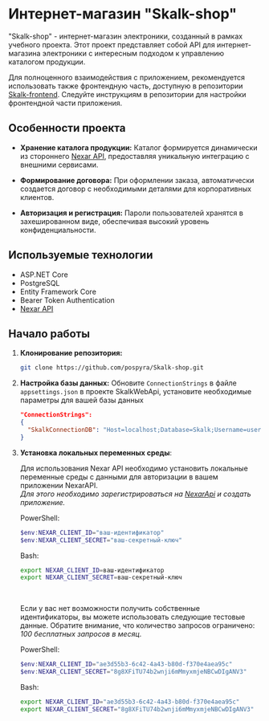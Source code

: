 # Интернет-магазин "Skalk-shop"

"Skalk-shop" - интернет-магазин электроники, созданный в рамках учебного проекта. Этот проект представляет собой API для интернет-магазина электроники с интересным подходом к управлению каталогом продукции.

Для полноценного взаимодействия с приложением, рекомендуется использовать также фронтендную часть, доступную в репозитории [Skalk-frontend](https://github.com/pospyra/Skalk-shop-frontend). Следуйте инструкциям в репозитории для настройки фронтендной части приложения.

## Особенности проекта

- **Хранение каталога продукции:** Каталог формируется динамически из стороннего [Nexar API](https://nexar.com/api), предоставляя уникальную интеграцию с внешними сервисами.

- **Формирование договора:** При оформлении заказа, автоматически создается договор с необходимыми деталями для корпоративных клиентов.

- **Авторизация и регистрация:** Пароли пользователей хранятся в захешированном виде, обеспечивая высокий уровень конфиденциальности.
  
## Используемые технологии

- ASP.NET Core
- PostgreSQL
- Entity Framework Core 
- Bearer Token Authentication
- [Nexar API](https://nexar.com/api)
  
## Начало работы

1. **Клонирование репозитория:**
   ```bash
   git clone https://github.com/pospyra/Skalk-shop.git

2. **Настройка базы данных:**
    Обновите `ConnectionStrings` в файле `appsettings.json` в проекте SkalkWebApi, установите необходимые параметры для вашей базы данных

    ```json
   "ConnectionStrings":
    {
      "SkalkConnectionDB": "Host=localhost;Database=Skalk;Username=username;Password=password"
    }

  3. **Установка локальных переменных среды**:

     Для использования Nexar API необходимо установить локальные переменные среды с данными для авторизации в вашем приложении NexarAPI.
     <br> _Для этого необходимо зарегистрироваться на [NexarApi](https://identity.nexar.com/Account/Login?ReturnUrl=%2Fconnect%2Fauthorize%2Fcallback%3FauthzId%3D5EFFA7DC4676AD9AEA3C3BEFEC3881F40FE1EBB66A1CD23762591275B634E6AA) и создать приложение._

      PowerShell:
      ```powershell
      $env:NEXAR_CLIENT_ID="ваш-идентификатор"
      $env:NEXAR_CLIENT_SECRET="ваш-секретный-ключ"
      ```
      
      Bash:
      ```bash
      export NEXAR_CLIENT_ID=ваш-идентификатор
      export NEXAR_CLIENT_SECRET=ваш-секретный-ключ
      ```
      <br>
      
      Если у вас нет возможности получить собственные идентификаторы, вы можете использовать следующие тестовые данные. Обратите внимание, что количество запросов ограничено: _100 бесплатных запросов в месяц_.
     
     PowerShell:
      ```powershell
      $env:NEXAR_CLIENT_ID="ae3d55b3-6c42-4a43-b80d-f370e4aea95c"
      $env:NEXAR_CLIENT_SECRET="8g8XFiTU74b2wnji6mMmyxmjeNBCwDIgANV3"
      ```

      Bash:
      ```bash
      export NEXAR_CLIENT_ID="ae3d55b3-6c42-4a43-b80d-f370e4aea95c"
      export NEXAR_CLIENT_SECRET="8g8XFiTU74b2wnji6mMmyxmjeNBCwDIgANV3"
      ```

